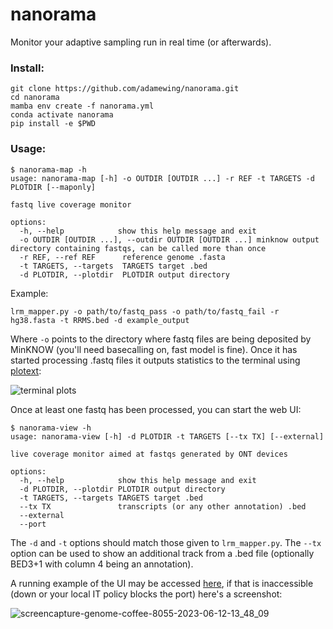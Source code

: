 # nanorama
Monitor your adaptive sampling run in real time (or afterwards).

### Install:
```
git clone https://github.com/adamewing/nanorama.git
cd nanorama
mamba env create -f nanorama.yml
conda activate nanorama
pip install -e $PWD
```
### Usage:
```
$ nanorama-map -h
usage: nanorama-map [-h] -o OUTDIR [OUTDIR ...] -r REF -t TARGETS -d PLOTDIR [--maponly]

fastq live coverage monitor

options:
  -h, --help            show this help message and exit
  -o OUTDIR [OUTDIR ...], --outdir OUTDIR [OUTDIR ...] minknow output directory containing fastqs, can be called more than once
  -r REF, --ref REF      reference genome .fasta
  -t TARGETS, --targets  TARGETS target .bed
  -d PLOTDIR, --plotdir  PLOTDIR output directory
```
Example:
```
lrm_mapper.py -o path/to/fastq_pass -o path/to/fastq_fail -r hg38.fasta -t RRMS.bed -d example_output
```
Where `-o` points to the directory where fastq files are being deposited by MinKNOW (you'll need basecalling on, fast model is fine). Once it has started processing .fastq files it outputs statistics to the terminal using [plotext](https://github.com/piccolomo/plotext):

![terminal plots](https://github.com/adamewing/nanorama/assets/1037202/91681ef1-f72c-40b8-b2f8-ea6fcec151f7)

Once at least one fastq has been processed, you can start the web UI:
```
$ nanorama-view -h
usage: nanorama-view [-h] -d PLOTDIR -t TARGETS [--tx TX] [--external]

live coverage monitor aimed at fastqs generated by ONT devices

options:
  -h, --help            show this help message and exit
  -d PLOTDIR, --plotdir PLOTDIR output directory
  -t TARGETS, --targets TARGETS target .bed
  --tx TX               transcripts (or any other annotation) .bed
  --external
  --port
```
The `-d` and `-t` options should match those given to `lrm_mapper.py`. The `--tx` option can be used to show an additional track from a .bed file (optionally BED3+1 with column 4 being an annotation).

A running example of the UI may be accessed [here](http://genome.coffee:8055), if that is inaccessible (down or your local IT policy blocks the port) here's a screenshot:

![screencapture-genome-coffee-8055-2023-06-12-13_48_09](https://github.com/adamewing/nanorama/assets/1037202/e5b84649-63a9-4590-8fc1-cc4b060c13ab)


